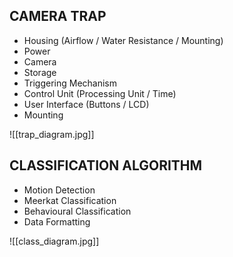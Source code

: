 ## CAMERA TRAP
* Housing (Airflow / Water Resistance / Mounting)
* Power
* Camera
* Storage
* Triggering Mechanism
* Control Unit (Processing Unit / Time)
* User Interface (Buttons / LCD)
* Mounting

![[trap_diagram.jpg]]

## CLASSIFICATION ALGORITHM
* Motion Detection
* Meerkat Classification
* Behavioural Classification
* Data Formatting

![[class_diagram.jpg]]